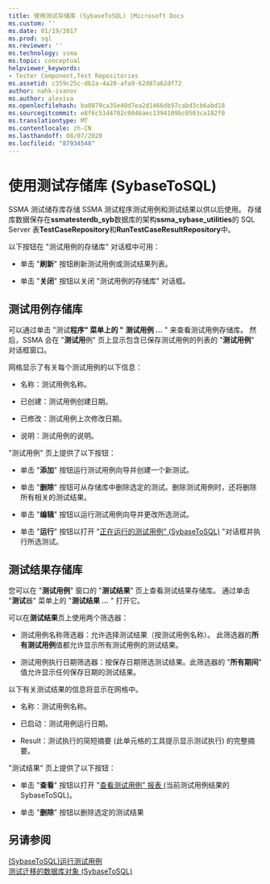 ```yaml
---
title: 使用测试存储库 (SybaseToSQL) |Microsoft Docs
ms.custom: ''
ms.date: 01/19/2017
ms.prod: sql
ms.reviewer: ''
ms.technology: ssma
ms.topic: conceptual
helpviewer_keywords:
- Tester Component,Test Repositories
ms.assetid: c359c25c-db2a-4a20-afa9-62d87a62df72
author: nahk-ivanov
ms.author: alexiva
ms.openlocfilehash: ba0879ca35e40d7ea2d1466db97cabd3cb6abd18
ms.sourcegitcommit: e8f6c51d4702c0046aec1394109bc0503ca182f0
ms.translationtype: MT
ms.contentlocale: zh-CN
ms.lasthandoff: 08/07/2020
ms.locfileid: "87934548"
---
```

# <a name="using-test-repositories-sybasetosql"></a>使用测试存储库 (SybaseToSQL)
SSMA 测试储存库存储 SSMA 测试程序测试用例和测试结果以供以后使用。 存储库数据保存在**ssmatesterdb_syb**数据库的架构**ssma_sybase_utilities**的 SQL Server 表**TestCaseRepository**和**RunTestCaseResultRepository**中。  
  
以下按钮在 "测试用例的存储库" 对话框中可用：  
  
-   单击 "**刷新**" 按钮刷新测试用例或测试结果列表。  
  
-   单击 "**关闭**" 按钮以关闭 "测试用例的存储库" 对话框。  
  
## <a name="test-cases-repository"></a>测试用例存储库  
可以通过单击 "测试**程序" 菜单上的 "** **测试用例 ...** " 来查看测试用例存储库。 然后，SSMA 会在 "**测试用**例" 页上显示包含已保存测试用例的列表的 "**测试用例**" 对话框窗口。  
  
网格显示了有关每个测试用例的以下信息：  
  
-   名称：测试用例名称。  
  
-   已创建：测试用例创建日期。  
  
-   已修改：测试用例上次修改日期。  
  
-   说明：测试用例的说明。  
  
"测试用例" 页上提供了以下按钮：  
  
-   单击 "**添加**" 按钮运行测试用例向导并创建一个新测试。  
  
-   单击 "**删除**" 按钮可从存储库中删除选定的测试。删除测试用例时，还将删除所有相关的测试结果。  
  
-   单击 "**编辑**" 按钮以运行测试用例向导并更改所选测试。  
  
-   单击 "**运行**" 按钮以打开 "[正在运行的测试用例" &#40;SybaseToSQL&#41;](../../ssma/sybase/running-test-cases-sybasetosql.md) "对话框并执行所选测试。  
  
## <a name="test-results-repository"></a>测试结果存储库  
您可以在 "**测试用例**" 窗口的 "**测试结果**" 页上查看测试结果存储库。 通过单击 "**测试**器" 菜单上的 "**测试结果 ...** " 打开它。  
  
可以在**测试结果**页上使用两个筛选器：  
  
-   测试用例名称筛选器：允许选择测试结果（按测试用例名称）。 此筛选器的**所有测试用例**值都允许显示所有测试用例的测试结果。  
  
-   测试用例执行日期筛选器：按保存日期筛选测试结果。此筛选器的 "**所有期间**" 值允许显示任何保存日期的测试结果。  
  
以下有关测试结果的信息将显示在网格中。  
  
-   名称：测试用例名称。  
  
-   已启动：测试用例运行日期。  
  
-   Result：测试执行的简短摘要 (此单元格的工具提示显示测试执行) 的完整摘要。  
  
"测试结果" 页上提供了以下按钮：  
  
-   单击 "**查看**" 按钮以打开 "[查看测试用例" 报表 &#40;](../../ssma/sybase/viewing-test-case-reports-sybasetosql.md)当前测试用例结果的 SybaseToSQL&#41;。  
  
-   单击 "**删除**" 按钮以删除选定的测试结果  
  
## <a name="see-also"></a>另请参阅  
[&#40;SybaseToSQL&#41;运行测试用例](../../ssma/sybase/running-test-cases-sybasetosql.md)  
[测试迁移的数据库对象 &#40;SybaseToSQL&#41;](../../ssma/sybase/testing-migrated-database-objects-sybasetosql.md)  
  
